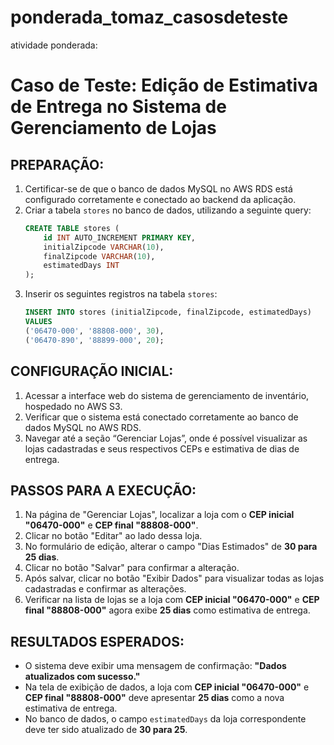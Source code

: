 # ponderada_tomaz_casosdeteste
atividade ponderada:

# Caso de Teste: Edição de Estimativa de Entrega no Sistema de Gerenciamento de Lojas

## PREPARAÇÃO:
1. Certificar-se de que o banco de dados MySQL no AWS RDS está configurado corretamente e conectado ao backend da aplicação.
2. Criar a tabela `stores` no banco de dados, utilizando a seguinte query:
    ```sql
    CREATE TABLE stores (
        id INT AUTO_INCREMENT PRIMARY KEY,
        initialZipcode VARCHAR(10),
        finalZipcode VARCHAR(10),
        estimatedDays INT
    );
    ```
3. Inserir os seguintes registros na tabela `stores`:
    ```sql
    INSERT INTO stores (initialZipcode, finalZipcode, estimatedDays) 
    VALUES 
    ('06470-000', '88808-000', 30),
    ('06470-890', '88899-000', 20);
    ```

## CONFIGURAÇÃO INICIAL:
1. Acessar a interface web do sistema de gerenciamento de inventário, hospedado no AWS S3.
2. Verificar que o sistema está conectado corretamente ao banco de dados MySQL no AWS RDS.
3. Navegar até a seção “Gerenciar Lojas”, onde é possível visualizar as lojas cadastradas e seus respectivos CEPs e estimativa de dias de entrega.

## PASSOS PARA A EXECUÇÃO:
1. Na página de "Gerenciar Lojas", localizar a loja com o **CEP inicial "06470-000"** e **CEP final "88808-000"**.
2. Clicar no botão "Editar" ao lado dessa loja.
3. No formulário de edição, alterar o campo "Dias Estimados" de **30 para 25 dias**.
4. Clicar no botão "Salvar" para confirmar a alteração.
5. Após salvar, clicar no botão "Exibir Dados" para visualizar todas as lojas cadastradas e confirmar as alterações.
6. Verificar na lista de lojas se a loja com **CEP inicial "06470-000"** e **CEP final "88808-000"** agora exibe **25 dias** como estimativa de entrega.

## RESULTADOS ESPERADOS:
- O sistema deve exibir uma mensagem de confirmação: **"Dados atualizados com sucesso."**
- Na tela de exibição de dados, a loja com **CEP inicial "06470-000"** e **CEP final "88808-000"** deve apresentar **25 dias** como a nova estimativa de entrega.
- No banco de dados, o campo `estimatedDays` da loja correspondente deve ter sido atualizado de **30 para 25**.
